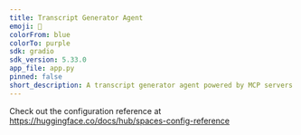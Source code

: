 ```yaml
---
title: Transcript Generator Agent
emoji: 🏃
colorFrom: blue
colorTo: purple
sdk: gradio
sdk_version: 5.33.0
app_file: app.py
pinned: false
short_description: A transcript generator agent powered by MCP servers
---
```


Check out the configuration reference at https://huggingface.co/docs/hub/spaces-config-reference
